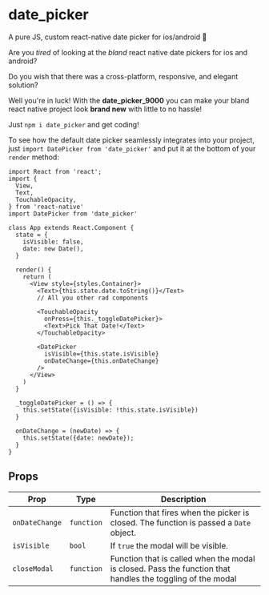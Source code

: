 # date_picker

A pure JS, custom react-native date picker for ios/android :iphone:

Are you *tired* of looking at the *bland* react native date pickers for ios and android?

Do you wish that there was a cross-platform, responsive, and elegant solution?

Well you're in luck! With the **date_picker_9000** you can make your bland react native project look **brand new** with little to no hassle!

Just `npm i date_picker` and get coding!

To see how the default date picker seamlessly integrates into your project, just `import DatePicker from 'date_picker'` and put it at the bottom of your `render` method:

```
import React from 'react';
import {
  View,
  Text,
  TouchableOpacity,
} from 'react-native'
import DatePicker from 'date_picker'

class App extends React.Component {
  state = {
    isVisible: false,
    date: new Date(),
  }
  
  render() {
    return (
      <View style={styles.Container}>
        <Text>{this.state.date.toString()}</Text>
        // All you other rad components
        
        <TouchableOpacity
          onPress={this._toggleDatePicker}>
          <Text>Pick That Date!</Text>
        </TouchableOpacity>
        
        <DatePicker
          isVisible={this.state.isVisible}
          onDateChange={this.onDateChange}
        />
      </View>
    )
  }
  
  _toggleDatePicker = () => {
    this.setState({isVisible: !this.state.isVisible})
  }
  
  onDateChange = (newDate) => {
    this.setState({date: newDate});
  }
}
```

## Props

| **Prop**      | **Type**      | **Description**  |
| ------------- |---------------| -----------------|
| `onDateChange`| `function`    | Function that fires when the picker is closed. The function is passed a `Date` object. |
| `isVisible`   | `bool`        | If `true` the modal will be visible. |
| `closeModal`  | `function`    | Function that is called when the modal is closed. Pass the function that handles the toggling of the modal |

